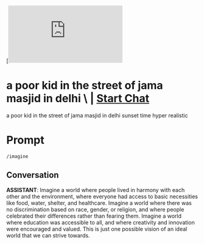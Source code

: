 
[![a poor kid in the street of jama masjid in delhi \](https://flow-prompt-covers.s3.us-west-1.amazonaws.com/icon/realistic/real_5.png)](https://gptcall.net/chat.html?data=%7B%22contact%22%3A%7B%22id%22%3A%22kGYR4aXROoldG_w24aJOT%22%2C%22flow%22%3Atrue%7D%7D)
# a poor kid in the street of jama masjid in delhi \ | [Start Chat](https://gptcall.net/chat.html?data=%7B%22contact%22%3A%7B%22id%22%3A%22kGYR4aXROoldG_w24aJOT%22%2C%22flow%22%3Atrue%7D%7D)
a poor kid in the street of jama masjid in delhi sunset time hyper realistic



# Prompt

```
/imagine
```

## Conversation

**ASSISTANT**: Imagine a world where people lived in harmony with each other and the environment, where everyone had access to basic necessities like food, water, shelter, and healthcare. Imagine a world where there was no discrimination based on race, gender, or religion, and where people celebrated their differences rather than fearing them. Imagine a world where education was accessible to all, and where creativity and innovation were encouraged and valued. This is just one possible vision of an ideal world that we can strive towards.


